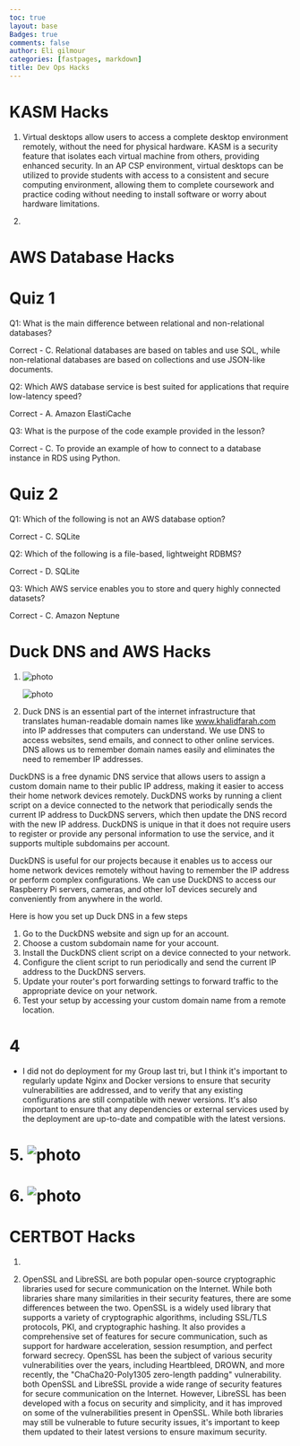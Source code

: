 ```yaml
---
toc: true
layout: base
Badges: true
comments: false
author: Eli gilmour
categories: [fastpages, markdown]
title: Dev Ops Hacks
---
```


# KASM Hacks

1. Virtual desktops allow users to access a complete desktop environment remotely, without the need for physical hardware. KASM is a security feature that isolates each virtual machine from others, providing enhanced security. In an AP CSP environment, virtual desktops can be utilized to provide students with access to a consistent and secure computing environment, allowing them to complete coursework and practice coding without needing to install software or worry about hardware limitations.

2.  

# AWS Database Hacks

# Quiz 1

Q1: What is the main difference between relational and non-relational databases?

Correct - C. Relational databases are based on tables and use SQL, while non-relational databases are based on collections and use JSON-like documents.

Q2: Which AWS database service is best suited for applications that require low-latency speed?

Correct - A. Amazon ElastiCache

Q3: What is the purpose of the code example provided in the lesson?

Correct - C. To provide an example of how to connect to a database instance in RDS using Python.

# Quiz 2

Q1: Which of the following is not an AWS database option?

Correct - C. SQLite

Q2: Which of the following is a file-based, lightweight RDBMS?

Correct - D. SQLite

Q3: Which AWS service enables you to store and query highly connected datasets?

Correct - C. Amazon Neptune

# Duck DNS and AWS Hacks

1.  ![photo]({{site.baseurl}}/images/venn2.png)
    
    ![photo]({{site.baseurl}}/images/AWS.jpg)

2. Duck DNS is an essential part of the internet infrastructure that translates human-readable domain names like www.khalidfarah.com into IP addresses that computers can understand. We use DNS to access websites, send emails, and connect to other online services. DNS allows us to remember domain names easily and eliminates the need to remember IP addresses.

DuckDNS is a free dynamic DNS service that allows users to assign a custom domain name to their public IP address, making it easier to access their home network devices remotely. DuckDNS works by running a client script on a device connected to the network that periodically sends the current IP address to DuckDNS servers, which then update the DNS record with the new IP address. DuckDNS is unique in that it does not require users to register or provide any personal information to use the service, and it supports multiple subdomains per account.

DuckDNS is useful for our projects because it enables us to access our home network devices remotely without having to remember the IP address or perform complex configurations. We can use DuckDNS to access our Raspberry Pi servers, cameras, and other IoT devices securely and conveniently from anywhere in the world.

Here is how you set up Duck DNS in a few steps

1. Go to the DuckDNS website and sign up for an account.
2. Choose a custom subdomain name for your account.
3. Install the DuckDNS client script on a device connected to your network.
4. Configure the client script to run periodically and send the current IP address to the DuckDNS servers.
5. Update your router's port forwarding settings to forward traffic to the appropriate device on your network.
6. Test your setup by accessing your custom domain name from a remote location.

# 4
-  I did not do deployment for my Group last tri, but I think it's important to regularly update Nginx and Docker versions to ensure that security vulnerabilities are addressed, and to verify that any existing configurations are still compatible with newer versions. It's also important to ensure that any dependencies or external services used by the deployment are up-to-date and compatible with the latest versions.

# 5. ![photo]({{site.baseurl}}/images/venn.png)

# 6. ![photo]({{site.baseurl}}/images/quiz.png)

# CERTBOT Hacks

1. 

2. OpenSSL and LibreSSL are both popular open-source cryptographic libraries used for secure communication on the Internet. While both libraries share many similarities in their security features, there are some differences between the two. OpenSSL is a widely used library that supports a variety of cryptographic algorithms, including SSL/TLS protocols, PKI, and cryptographic hashing. It also provides a comprehensive set of features for secure communication, such as support for hardware acceleration, session resumption, and perfect forward secrecy. OpenSSL has been the subject of various security vulnerabilities over the years, including Heartbleed, DROWN, and more recently, the "ChaCha20-Poly1305 zero-length padding" vulnerability. both OpenSSL and LibreSSL provide a wide range of security features for secure communication on the Internet. However, LibreSSL has been developed with a focus on security and simplicity, and it has improved on some of the vulnerabilities present in OpenSSL. While both libraries may still be vulnerable to future security issues, it's important to keep them updated to their latest versions to ensure maximum security.

